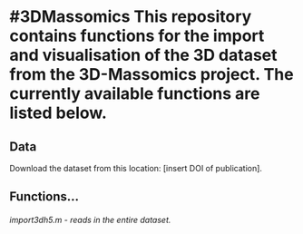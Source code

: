 #3DMassomics
This repository contains functions for the import and visualisation of the 3D dataset from the 3D-Massomics project. The currently available functions are listed below.
===========

## Data
Download the dataset from this location: [insert DOI of publication].  

## Functions...
###### import3dh5.m - reads in the entire dataset.

